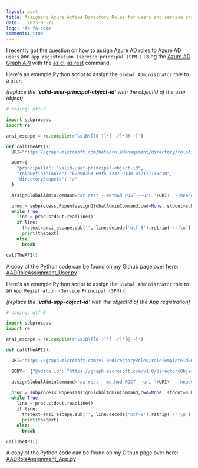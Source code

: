 ```yaml
---
layout: post
title: Assigning Azure Active Directory Roles for users and service principals using Python, az rest and Graph API 
date:   2023-03-21 
logo: 'fa fa-code'
comments: true
---
```

 
I recently got the question on how to assign Azure AD roles to Azure AD `users` and `app registration (service principal (SPN))` using the [Azure AD Graph API] with the [az cli] [az rest] command.

[Azure AD Graph API]:https://learn.microsoft.com/en-us/graph/use-the-api

[az cli]:https://learn.microsoft.com/en-us/cli/azure/what-is-azure-cli

[az rest]:https://learn.microsoft.com/en-us/cli/azure/reference-index?view=azure-cli-latest#az-rest

Here's an example Python script to assign the `Global Administrator`  role to a `user`:

*(replace the **'valid-user-principal-object-id'** with the objectId of the user object)*

``` python
# coding: utf-8

import subprocess
import re

ansi_escape = re.compile(r'\x1B\[[0-?]*[ -/]*[@-~]')

def callTheAPI():
  URI="https://graph.microsoft.com/beta/roleManagement/directory/roleAssignments"

  BODY={
    "principalId": "valid-user-principal-object-id",
    "roleDefinitionId": "62e90394-69f5-4237-9190-012177145e10",
    "directoryScopeId": "/"
  }

  assignGlobalAdminCommand='az rest --method POST --uri '+URI+' --header Content-Type=application/json --body "'+str(BODY)+'"'

  proc = subprocess.Popen(assignGlobalAdminCommand,cwd=None, stdout=subprocess.PIPE, stderr=subprocess.STDOUT, shell=True)
  while True:
    line = proc.stdout.readline()
    if line:
      thetext=ansi_escape.sub('', line.decode('utf-8').rstrip('\r|\n'))
      print(thetext)
    else:
      break

callTheAPI()
```

A copy of the Python code can be found on my Github page over here: [AADRoleAssignment_User.py
]

[AADRoleAssignment_User.py]:https://github.com/pvyver/AAD-RoleAssignment/blob/main/AADRoleAssignment_User.py

Here's an example Python script to assign the `Global Administrator`  role to an `App Registration (Service Principal (SPN))`:

*(replace the **'valid-app-object-id'** with the objectId of the App registration)*

``` python
# coding: utf-8

import subprocess
import re

ansi_escape = re.compile(r'\x1B\[[0-?]*[ -/]*[@-~]')

def callTheAPI():

  URI="https://graph.microsoft.com/v1.0/directoryRoles/roleTemplateId=62e90394-69f5-4237-9190-012177145e10/members/$ref" 

  BODY=  {"@odata.id": "https://graph.microsoft.com/v1.0/directoryObjects/valid-app-object-id"}

  assignGlobalAdminCommand='az rest --method POST --uri '+URI+' --header Content-Type=application/json --body "'+str(BODY)+'"'

  proc = subprocess.Popen(assignGlobalAdminCommand,cwd=None, stdout=subprocess.PIPE, stderr=subprocess.STDOUT, shell=True)
  while True:
    line = proc.stdout.readline()
    if line:
      thetext=ansi_escape.sub('', line.decode('utf-8').rstrip('\r|\n'))
      print(thetext)
    else:
      break

callTheAPI()
```

A copy of the Python code can be found on my Github page over here: [AADRoleAssignment_App.py]

[AADRoleAssignment_App.py]:https://github.com/pvyver/AAD-RoleAssignment/blob/main/AADRoleAssignment_App.py
